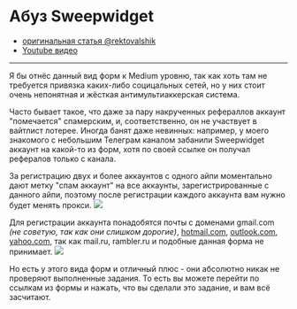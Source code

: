 # Абуз Sweepwidget
- [оригинальная статья @rektovalshik](https://telegra.ph/Metodichka-po-multiakkingu-11-12)
- [Youtube видео](https://youtu.be/WS9-_p9A6Xs)
---

Я бы отнёс данный вид форм к Medium уровню, так как хоть там не требуется привязка каких-либо социцальных сетей, но у них стоит очень непонятная и жёсткая антимультиаккерская система.

Часто бывает такое, что даже за пару накрученных рефераллов аккаунт "помечается" спамерским, и, соответственно, он не участвует в вайтлист лотерее. Иногда банят даже невинных: например, у моего знакомого с небольшим Телеграм каналом забанили Sweepwidget аккаунт на какой-то из форм, хотя по своей ссылке он получал рефералов только с канала.  

За регистрацию двух и более аккаунтов с одного айпи моментально дают метку "спам аккаунт" на все аккаунты, зарегистрированные с данного айпи, поэтому после регистрации каждого аккаунта вам нужно будет менять прокси.
![](https://telegra.ph/file/260118683d4496f37ba47.png)

Для регистрации аккаунта понадобятся почты с доменами gmail.com _(не советую, так как они слишком дорогие)_, [hotmail.com](https://outlook.live.com/owa/), [outlook.com](https://outlook.live.com/owa/), [yahoo.com](https://www.yahoo.com/), так как mail.ru, rambler.ru и подобные данная форма не принимает.
![](https://telegra.ph/file/e32fcd1d3d19f4ebbff74.png)

Но есть у этого вида форм и отличный плюс - они абсолютно никак не проверяют выполненные задания. То есть вы можете перейти по ссылкам из формы и нажать, что вы сделали это задание, и вам всё засчитают.